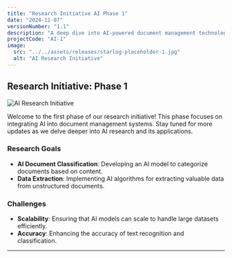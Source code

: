 ```yaml
---
title: "Research Initiative AI Phase 1"
date: "2024-11-07"
versionNumber: "1.1"
description: "A deep dive into AI-powered document management technologies."
projectCode: "AI-1"
image:
  src: "../../assets/releases/starlog-placeholder-1.jpg"
  alt: "AI Research Initiative"
---
```


## Research Initiative: Phase 1

![AI Research Initiative](../../assets/releases/starlog-placeholder-1.jpg)

Welcome to the first phase of our research initiative! This phase focuses on integrating AI into document management systems. Stay tuned for more updates as we delve deeper into AI research and its applications.

### Research Goals

- **AI Document Classification**: Developing an AI model to categorize documents based on content.
- **Data Extraction**: Implementing AI algorithms for extracting valuable data from unstructured documents.

### Challenges

- **Scalability**: Ensuring that AI models can scale to handle large datasets efficiently.
- **Accuracy**: Enhancing the accuracy of text recognition and classification.

---

